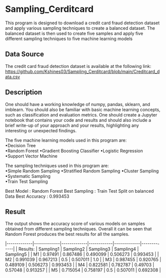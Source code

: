 # Sampling_Cerditcard

This program is designed to download a credit card fraud detection dataset and apply various sampling techniques to create a balanced dataset. The balanced dataset is then used to create five samples and apply five different sampling techniques to five machine learning models

## Data Source

The credit card fraud detection dataset is available at the following link:
https://github.com/Kshines03/Sampling_Cerditcard/blob/main/Creditcard_data.csv

## Description

One should have a working knowledge of numpy, pandas, sklearn, and imblearn. You should also be familiar with basic machine learning concepts, such as classification and evaluation metrics.
One should create a Jupyter notebook that contains your code and results and should also include a brief write-up of your approach and your results, highlighting any interesting or unexpected findings.

The five machine learning models used in this program are:  
•Decision Tree  
•Random Forest
•Gradient Boosting Classifier
•Logistic Regression
•Support Vector Machine

The sampling techniques used in this program are:  
•Simple Random Sampling
•Stratified Random Sampling 
•Cluster Sampling  
•Systematic Sampling  
•Train Test Sampling  

Best Model : Random Forest
Best Sampling : Train Test Split on balanced Data
Best Accuracy : 0.993453

## Result
The output shows the accuracy score of various models on samples obtained from different sampling techniques. Overall it can be seen that Random Forest produces the best results for all the samples.

|-------------|-------------|-------------|------------|-------------|-------------|
| Results:    | Sampling1   | Sampling2   | Sampling3  | Sampling4   | Sampling5   |
| M1          | 0.97491     | 0.867486    | 0.490099   | 0.506273    | 	0.993453   |
| M2          | 0.991039    | 0.967213	  | 0.5        | 0.507011    | 1.0         |
| M3          | 0.987455    | 0.920765    | 0.489109   | 0.506273    | 0.993453    |
| M4          | 0.822581    | 0.782787	  | 0.49703    | 0.57048     | 0.913257    |
| M5          | 0.715054    | 0.758197    | 0.5        | 0.507011    | 0.692308    | 

